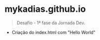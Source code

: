 # mykadias.github.io
> Desafio -  1ª fase da Jornada Dev.
- Criação do index.html com "Hello World"
